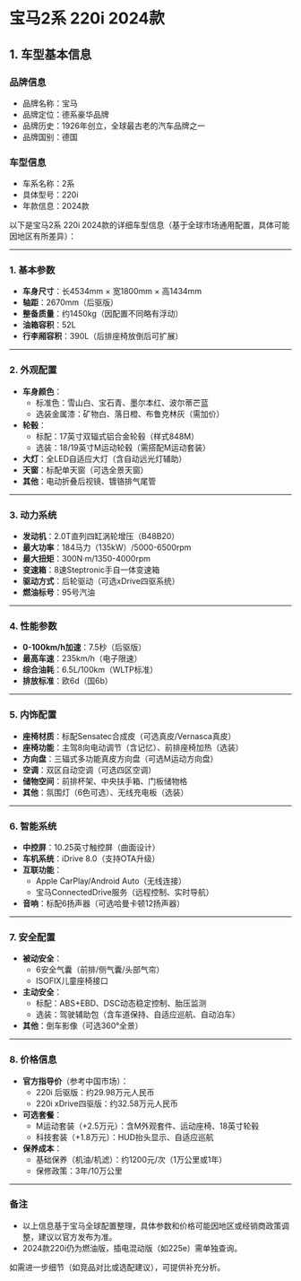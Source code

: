 
# 宝马2系 220i 2024款
## 1. 车型基本信息
### 品牌信息
- 品牌名称：宝马
- 品牌定位：德系豪华品牌
- 品牌历史：1926年创立，全球最古老的汽车品牌之一
- 品牌国别：德国

### 车型信息
- 车系名称：2系
- 具体型号：220i
- 年款信息：2024款

以下是宝马2系 220i 2024款的详细车型信息（基于全球市场通用配置，具体可能因地区有所差异）：

---

### **1. 基本参数**  
- **车身尺寸**：长4534mm × 宽1800mm × 高1434mm  
- **轴距**：2670mm（后驱版）  
- **整备质量**：约1450kg（因配置不同略有浮动）  
- **油箱容积**：52L  
- **行李厢容积**：390L（后排座椅放倒后可扩展）  

---

### **2. 外观配置**  
- **车身颜色**：  
  - 标准色：雪山白、宝石青、墨尔本红、波尔蒂芒蓝  
  - 选装金属漆：矿物白、落日橙、布鲁克林灰（需加价）  
- **轮毂**：  
  - 标配：17英寸双辐式铝合金轮毂（样式848M）  
  - 选装：18/19英寸M运动轮毂（需搭配M运动套装）  
- **大灯**：全LED自适应大灯（含自动远光灯辅助）  
- **天窗**：标配单天窗（可选全景天窗）  
- **其他**：电动折叠后视镜、镀铬排气尾管  

---

### **3. 动力系统**  
- **发动机**：2.0T直列四缸涡轮增压（B48B20）  
- **最大功率**：184马力（135kW）/5000-6500rpm  
- **最大扭矩**：300N·m/1350-4000rpm  
- **变速箱**：8速Steptronic手自一体变速箱  
- **驱动方式**：后轮驱动（可选xDrive四驱系统）  
- **燃油标号**：95号汽油  

---

### **4. 性能参数**  
- **0-100km/h加速**：7.5秒（后驱版）  
- **最高车速**：235km/h（电子限速）  
- **综合油耗**：6.5L/100km（WLTP标准）  
- **排放标准**：欧6d（国6b）  

---

### **5. 内饰配置**  
- **座椅材质**：标配Sensatec合成皮（可选真皮/Vernasca真皮）  
- **座椅功能**：主驾8向电动调节（含记忆）、前排座椅加热（选装）  
- **方向盘**：三辐式多功能真皮方向盘（可选M运动方向盘）  
- **空调**：双区自动空调（可选四区空调）  
- **储物空间**：前排杯架、中央扶手箱、门板储物格  
- **其他**：氛围灯（6色可选）、无线充电板（选装）  

---

### **6. 智能系统**  
- **中控屏**：10.25英寸触控屏（曲面设计）  
- **车机系统**：iDrive 8.0（支持OTA升级）  
- **互联功能**：  
  - Apple CarPlay/Android Auto（无线连接）  
  - 宝马ConnectedDrive服务（远程控制、实时导航）  
- **音响**：标配6扬声器（可选哈曼卡顿12扬声器）  

---

### **7. 安全配置**  
- **被动安全**：  
  - 6安全气囊（前排/侧气囊/头部气帘）  
  - ISOFIX儿童座椅接口  
- **主动安全**：  
  - 标配：ABS+EBD、DSC动态稳定控制、胎压监测  
  - 选装：驾驶辅助包（含车道保持、自适应巡航、自动泊车）  
- **其他**：倒车影像（可选360°全景）  

---

### **8. 价格信息**  
- **官方指导价**（参考中国市场）：  
  - 220i 后驱版：约29.98万元人民币  
  - 220i xDrive四驱版：约32.58万元人民币  
- **可选套餐**：  
  - M运动套装（+2.5万元）：含M外观套件、运动座椅、18英寸轮毂  
  - 科技套装（+1.8万元）：HUD抬头显示、自适应巡航  
- **保养成本**：  
  - 基础保养（机油/机滤）：约1200元/次（1万公里或1年）  
  - 保修政策：3年/10万公里  

---

### **备注**  
- 以上信息基于宝马全球配置整理，具体参数和价格可能因地区或经销商政策调整，建议以官方发布为准。  
- 2024款220i仍为燃油版，插电混动版（如225e）需单独查询。  

如需进一步细节（如竞品对比或选配建议），可提供补充分析。
